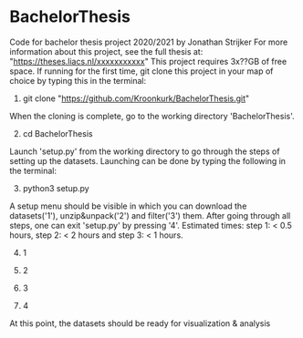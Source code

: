 # BachelorThesis
Code for bachelor thesis project 2020/2021 by Jonathan Strijker
For more information about this project, see the full thesis at: "https://theses.liacs.nl/xxxxxxxxxxx"
This project requires 3x??GB of free space.
If running for the first time, git clone this project in your map of choice by typing this in the terminal:
1. git clone "https://github.com/Kroonkurk/BachelorThesis.git"

When the cloning is complete, go to the working directory 'BachelorThesis'.

2. cd BachelorThesis 

Launch 'setup.py' from the working directory to go through the steps of setting up the datasets. Launching can be done by typing the following in the terminal:

3. python3 setup.py

A setup menu should be visible in which you can download the datasets('1'), unzip&unpack('2') and filter('3') them. After going through all steps, one can exit 'setup.py' by pressing '4'. Estimated times: step 1: < 0.5 hours, step 2: < 2 hours and step 3: < 1 hours.

4. 1

5. 2

6. 3

7. 4

At this point, the datasets should be ready for visualization & analysis
